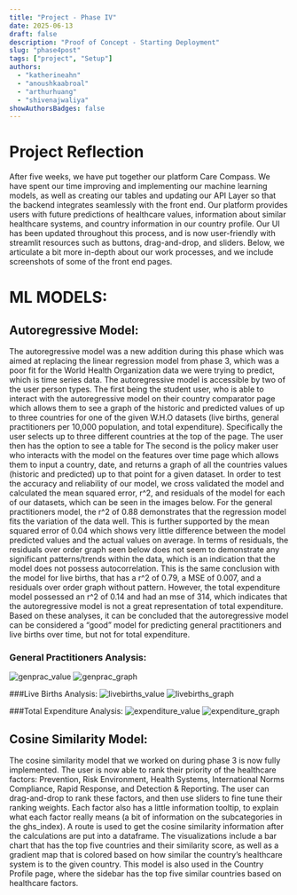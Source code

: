 ```yaml
---
title: "Project - Phase IV"
date: 2025-06-13
draft: false
description: "Proof of Concept - Starting Deployment"
slug: "phase4post"
tags: ["project", "Setup"]
authors:
  - "katherineahn"
  - "anoushkaabroal"
  - "arthurhuang"
  - "shivenajwaliya"
showAuthorsBadges: false
---
```


# Project Reflection

After five weeks, we have put together our platform Care Compass. We have spent our time improving and implementing our machine learning models, as well as creating our tables and updating our API Layer so that the backend integrates seamlessly with the front end. Our platform provides users with future predictions of healthcare values, information about similar healthcare systems, and country information in our country profile. Our UI has been updated throughout this process, and is now user-friendly with streamlit resources such as buttons, drag-and-drop, and sliders. Below, we articulate a bit more in-depth about our work processes, and we include screenshots of some of the front end pages.


# ML MODELS: 

## Autoregressive Model: 

The autoregressive model was a new addition during this phase which was aimed at replacing the linear regression model from phase 3, which was a poor fit for the World Health Organization data we were trying to predict, which is time series data. The autoregressive model is accessible by two of the user person types. The first being the student user, who is able to interact with the autoregressive model on their country comparator page which allows them to see a graph of the historic and predicted values of up to three countries for one of the given W.H.O datasets (live births, general practitioners per 10,000 population, and total expenditure). Specifically the user selects up to three different countries at the top of the page. The user then has the option to see a table for The second is the policy maker user who interacts with the model on the features over time page which allows them to input a country, date, and returns a graph of all the countries values (historic and predicted) up to that point for a given dataset. In order to test the accuracy and reliability of our model, we cross validated the model and calculated the mean squared error, r^2, and residuals of the model for each of our datasets, which can be seen in the images below. For the general practitioners model, the r^2 of 0.88 demonstrates that the regression model fits the variation of the data well. This is further supported by the mean squared error of 0.04 which shows very little difference between the model predicted values and the actual values on average. In terms of residuals, the residuals over order graph seen below does not seem to demonstrate any significant patterns/trends within the data, which is an indication that the model does not possess autocorrelation. This is the same conclusion with the model for live births, that has a r^2 of 0.79, a MSE of 0.007, and a residuals over order graph without pattern. However, the total expenditure model possessed an r^2 of 0.14 and had an mse of 314, which indicates that the autoregressive model is not a great representation of total expenditure. Based on these analyses, it can be concluded that the autoregressive model can be considered a “good” model for predicting general practitioners and live births over time, but not for total expenditure.

### General Practitioners Analysis:
![genprac_value](genprac_values.png)
![genprac_graph](genprac_graph.png)

###Live Births Analysis:
![livebirths_value](livebirths_values.png)
![livebirths_graph](livebirths_graph.png)

###Total Expenditure Analysis:
![expenditure_value](expenditure_values.png)
![expenditure_graph](expenditure_graph.png)

## Cosine Similarity Model:

The cosine similarity model that we worked on during phase 3 is now fully implemented. The user is now able to rank their priority of the healthcare factors: Prevention, Risk Environment, Health Systems, International Norms Compliance, Rapid Response, and Detection & Reporting. The user can drag-and-drop to rank these factors, and then use sliders to fine tune their ranking weights. Each factor also has a little information tooltip, to explain what each factor really means (a bit of information on the subcategories in the ghs_index). A route is used to get the cosine similarity information after the calculations are put into a dataframe. The visualizations include a bar chart that has the top five countries and their similarity score, as well as a gradient map that is colored based on how similar the country’s healthcare system is to the given country. This model is also used in the Country Profile page, where the sidebar has the top five similar countries based on healthcare factors.  
